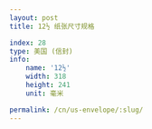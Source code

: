```yaml
---
layout: post
title: 12½ 纸张尺寸规格

index: 28
type: 美国 (信封)
info:
    name: '12½'
    width: 318
    height: 241
    unit: 毫米

permalink: /cn/us-envelope/:slug/
---
```



